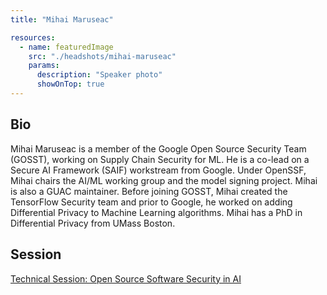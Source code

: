 ```yaml
---
title: "Mihai Maruseac"

resources:
  - name: featuredImage
    src: "./headshots/mihai-maruseac"
    params:
      description: "Speaker photo"
      showOnTop: true
---
```


## Bio

Mihai Maruseac is a member of the Google Open Source Security Team (GOSST), working on Supply Chain Security for ML. He is a co-lead on a Secure AI Framework (SAIF) workstream from Google. Under OpenSSF, Mihai chairs the AI/ML working group and the model signing project. Mihai is also a GUAC maintainer. Before joining GOSST, Mihai created the TensorFlow Security team and prior to Google, he worked on adding Differential Privacy to Machine Learning algorithms. Mihai has a PhD in Differential Privacy from UMass Boston.

## Session

[Technical Session: Open Source Software Security in AI](../sessions/oss-security-ai.md)
